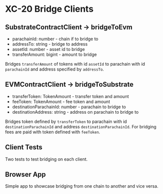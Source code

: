 # XC-20 Bridge Clients

## SubstrateContractClient -> bridgeToEvm

- parachainId: number - chain if to bridge to
- addressTo: string - bridge to address
- assetId: number - asset id to bridge
- transferAmount: bigint - amount to bridge

Bridges `transferAmount` of tokens with id `assetId` to parachain with id `parachainId` and address specified by `addressTo`.


## EVMContractClient -> bridgeToSubstrate

- transferToken: TokenAmount - transfer token and amount 
- feeToken: TokenAmount - fee token and amount
- destinationParachainId: number - parachain to bridge to
- destinationAddress: string - address on parachain to bridge to

Bridges token defined by `transferToken` to parachain with id `destinationParachainId` and address `destinationParachainId`. For bridging fees are paid with token defined with `feeToken`.

## Client Tests

Two tests to test bridging on each client.

## Browser App

Simple app to showcase bridging from one chain to another and vice versa.
